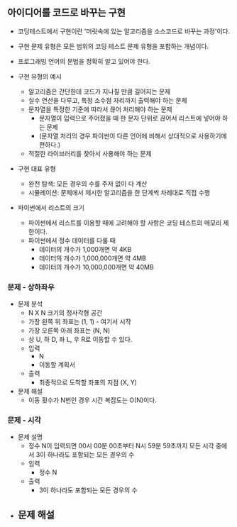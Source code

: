 ## 아이디어를 코드로 바꾸는 구현
- 코딩테스트에서 구현이란 '머릿속에 있는 알고리즘을 소스코드로 바꾸는 과정'이다.
- 구현 문제 유형은 모든 범위의 코딩 테스트 문제 유형을 포함하는 개념이다.
- 프로그래밍 언어의 문법을 정확히 알고 있어야 한다.
- 구현 유형의 예시
  - 알고리즘은 간단한데 코드가 지나칠 만큼 길어지는 문제
  - 실수 연산을 다루고, 특정 소수점 자리까지 출력해야 하는 문제
  - 문자열을 특정한 기준에 따라서 끊어 처리해야 하는 문제
    - 문자열이 입력으로 주어졌을 때 한 문자 단위로 끊어서 리스트에 넣어야 하는 문제
    - (문자열 처리의 경우 파이썬이 다른 언어에 비해서 상대적으로 사용하기에 편하다.)
  - 적절한 라이브러리를 찾아서 사용해야 하는 문제
- 구현 대표 유형
  - 완전 탐색: 모든 경우의 수를 주저 없이 다 계산
  - 시뮬레이션: 문제에서 제시한 알고리즘을 한 단계씩 차례대로 직접 수행

- 파이썬에서 리스트의 크기
  - 파이썬에서 리스트를 이용할 때에 고려해야 할 사항은 코딩 테스트의 메모리 제한이다.
  - 파이썬에서 정수 데이터를 다룰 때
    - 데이터의 개수가 1,000개면 약 4KB
    - 데이터의 개수가 1,000,000개면 약 4MB
    - 데이터의 개수가 10,000,000개면 약 40MB

### 문제 - 상하좌우
- 문제 분석
  - N X N 크기의 정사각형 공간
  - 가장 왼쪽 위 좌표는 (1, 1) - 여기서 시작
  - 가장 오른쪽 아래 좌표는 (N, N)
  - 상 U, 하 D, 좌 L, 우 R로 이동할 수 있다.
  - 입력
    - N
    - 이동할 계획서
  - 출력
    - 최종적으로 도착할 좌표의 지점 (X, Y)
- 문제 해설
  - 이동 횟수가 N번인 경우 시간 복잡도는 O(N)이다.

### 문제 - 시각
- 문제 설명
  - 정수 N이 입력되면 00시 00분 00초부터 N시 59분 59초까지 모든 시각 중에서 3이 하나라도 포함되는 모든 경우의 수
  - 입력
    - 정수 N
  - 출력
    - 3이 하나라도 포함되는 모든 경우의 수
- 문제 해설
  - 
